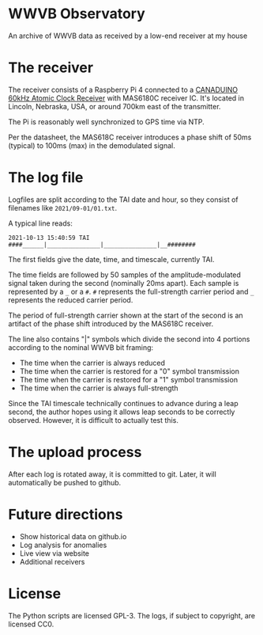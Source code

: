 <!--
SPDX-FileCopyrightText: 2021 Jeff Epler

SPDX-License-Identifier: GPL-3.0-only
-->

# WWVB Observatory

An archive of WWVB data as received by a low-end receiver at my house

# The receiver

The receiver consists of a Raspberry Pi 4 connected to a [CANADUINO 60kHz Atomic Clock Receiver](https://www.universal-solder.ca/product/canaduino-60khz-atomic-clock-receiver-module-wwvb-msf-jjy60/) with MAS6180C receiver IC.  It's located in Lincoln, Nebraska, USA, or around 700km east of the transmitter.

The Pi is reasonably well synchronized to GPS time via NTP.

Per the datasheet, the MAS618C receiver introduces a phase shift of 50ms
(typical) to 100ms (max) in the demodulated signal.

# The log file

Logfiles are split according to the TAI date and hour, so they consist of filenames like `2021/09-01/01.txt`.

A typical line reads:
```
2021-10-13 15:40:59 TAI ####______|_______________|_______________|__########
```
The first fields give the date, time, and timescale, currently TAI.

The time fields are followed by 50 samples of the
amplitude-modulated signal taken during the second (nominally 20ms apart). Each
sample is represented by a `_` or a `#`. `#` represents the full-strength
carrier period and `_` represents the reduced carrier period.

The period of full-strength carrier shown at the start of the second is an
artifact of the phase shift introduced by the MAS618C receiver.

The line also contains "|" symbols which divide the second into 4 portions according to the nominal WWVB bit framing:
 * The time when the carrier is always reduced
 * The time when the carrier is restored for a "0" symbol transmission
 * The time when the carrier is restored for a "1" symbol transmission
 * The time when the carrier is always full-strength

Since the TAI timescale technically continues to advance during a leap second,
the author hopes using it allows leap seconds to be correctly observed.
However, it is difficult to actually test this.


# The upload process

After each log is rotated away, it is committed to git.  Later, it will automatically be pushed to github.

# Future directions

 - Show historical data on github.io
 - Log analysis for anomalies
 - Live view via website
 - Additional receivers

# License

The Python scripts are licensed GPL-3.  The logs, if subject to copyright, are
licensed CC0.
